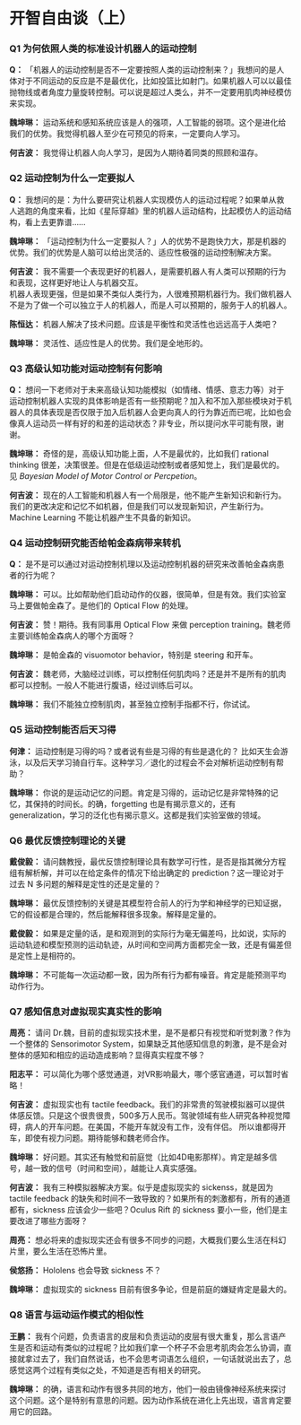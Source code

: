 # 开智自由谈（上）

### Q1 为何依照人类的标准设计机器人的运动控制
**Q：**
「机器人的运动控制是否不一定要按照人类的运动控制来？」我想问的是人体对于不同运动的反应是不是最优化，比如投篮比如射门。如果机器人可以以最佳抛物线或者角度力量旋转控制。可以说是超过人类么，并不一定要用肌肉神经模仿来实现。   

**魏坤琳：**
运动系统和感知系统应该是人的强项，人工智能的弱项。这个是进化给我们的优势。我觉得机器人至少在可预见的将来，一定要向人学习。  

**何吉波：**
我觉得让机器人向人学习，是因为人期待着同类的照顾和温存。  

### Q2 运动控制为什么一定要拟人 
**Q：**
我想问的是：为什么要研究让机器人实现模仿人的运动过程呢？如果单从救人逃跑的角度来看，比如《星际穿越》里的机器人运动结构，比起模仿人的运动结构，看上去更靠谱……  

**魏坤琳：**
「运动控制为什么一定要拟人？」人的优势不是跑快力大，那是机器的优势。我们的优势是人脑可以给出灵活的、适应性极强的运动控制解决方案。  

**何吉波：**
我不需要一个表现更好的机器人，是需要机器人有人类可以预期的行为和表现，这样更好地让人与机器交互。  
机器人表现更强，但是如果不类似人类行为，人很难预期机器行为。我们做机器人不是为了做一个可以独立于人的机器人，而是人可以预期的，服务于人的机器人。  

**陈恒达：**
机器人解决了技术问题。应该是平衡性和灵活性也远远高于人类吧？  

**魏坤琳：**
灵活性、适应性是人的优势。我们是全地形的。  

### Q3 高级认知功能对运动控制有何影响 
**Q：**
想问一下老师对于未来高级认知功能模拟（如情绪、情感、意志力等）对于运动控制机器人实现的具体影响是否有一些预期呢？加入和不加入那些模块对于机器人的具体表现是否仅限于加入后机器人会更向真人的行为靠近而已呢，比如也会像真人运动员一样有好的和差的运动状态？非专业，所以提问水平可能有限，谢谢。

**魏坤琳：**
奇怪的是，高级认知功能上面，人不是最优的，比如我们 rational thinking 很差，决策很差。但是在低级运动控制或者感知觉上，我们是最优的。见 *Bayesian Model of Motor Control or Percpetion*。  

**何吉波：**
现在的人工智能和机器人有一个局限是，他不能产生新知识和新行为。我们的更改决定和记忆不如机器，但是我们可以发现新知识，产生新行为。  
Machine Learning 不能让机器产生不具备的新知识。  

### Q4 运动控制研究能否给帕金森病带来转机
**Q：**
是不是可以通过对运动控制机理以及运动控制机器的研究来改善帕金森病患者的行为呢？  

**魏坤琳：**
可以。比如帮助他们启动动作的仪器，很简单，但是有效。我们实验室马上要做帕金森了。是他们的 Optical Flow 的处理。  

**何吉波：**
赞！期待。我有同事用 Optical Flow 来做 perception training。魏老师主要训练帕金森病人的哪个方面呀？  

**魏坤琳：**
是帕金森的 visuomotor behavior，特别是 steering 和开车。

**何吉波：**
魏老师，大脑经过训练，可以控制任何肌肉吗？还是并不是所有的肌肉都可以控制。一般人不能进行腹语，经过训练后可以。  

**魏坤琳：**
我们不能独立控制肌肉，甚至独立控制手指都不行，你试试。  


### Q5 运动控制能否后天习得 
**何津：**
运动控制是习得的吗？或者说有些是习得的有些是退化的？ 比如天生会游泳，以及后天学习骑自行车。这种学习／退化的过程会不会对解析运动控制有帮助？  

**魏坤琳：**
你说的是运动记忆的问题。肯定是习得的，运动记忆是非常特殊的记忆，其保持的时间长。的确，forgetting 也是有揭示意义的，还有 generalization，学习的泛化也有揭示意义。这都是我们实验室做的领域。  

### Q6 最优反馈控制理论的关键 
**戴俊毅：**
请问魏教授，最优反馈控制理论具有数学可行性，是否是指其微分方程组有解析解，并可以在给定条件的情况下给出确定的 prediction？这一理论对于过去 N 多问题的解释是定性的还是定量的？ 
 
**魏坤琳：**
最优反馈控制的关键是其模型符合前人的行为学和神经学的已知证据，它的假设都是合理的，然后能解释很多现象。解释是定量的。  

**戴俊毅：**
如果是定量的话，是和观测到的实际行为毫无偏差吗，比如说，实际的运动轨迹和模型预测的运动轨迹，从时间和空间两方面都完全一致，还是有偏差但是定性上是相符的。 
  
**魏坤琳：**
不可能每一次运动都一致，因为所有行为都有噪音。肯定是能预测平均动作行为。  

### Q7 感知信息对虚拟现实真实性的影响
**周亮：**
请问 Dr.魏，目前的虚拟现实技术里，是不是都只有视觉和听觉刺激？作为一个整体的 Sensorimotor System，如果缺乏其他感知信息的刺激，是不是会对整体的感知和相应的运动造成影响？显得真实程度不够？  

**阳志平：**
可以简化为哪个感觉通道，对VR影响最大，哪个感官通道，可以暂时省略！  

**何吉波：**
虚拟现实也有 tactile feedback。我们的非常贵的驾驶模拟器可以提供体感反馈。只是这个很贵很贵，500多万人民币。驾驶领域有些人研究各种视觉障碍，病人的开车问题。在美国，不能开车就没有工作，没有伴侣。 所以谁都得开车，即使有视力问题。期待能够和魏老师合作。  

**魏坤琳：**
好问题。其实还有触觉和前庭觉（比如4D电影那样）。肯定是越多信号，越一致的信号（时间和空间），越能让人真实感强。  

**何吉波：**
我有三种模拟器解决方案。似乎是虚拟现实的 sickenss，就是因为 tactile feedback 的缺失和时间不一致导致的？如果所有的刺激都有，所有的通道都有，sickness 应该会少一些吧？Oculus Rift 的 sickness 要小一些，他们是主要改进了哪些方面呀？  

**周亮：**
想必将来的虚拟现实还会有很多不同步的问题，大概我们要么生活在科幻片里，要么生活在恐怖片里。  

**侯悠扬：**
Hololens 也会导致 sickness 不？  

**魏坤琳：**
虚拟现实的 sickness 目前有很多争论，但是前庭的嫌疑肯定是最大的。  

### Q8 语言与运动运作模式的相似性
**王鹏：**
我有个问题，负责语言的皮层和负责运动的皮层有很大重复，那么言语产生是否和运动有类似的过程呢？比如我们拿一个杯子不会思考肌肉会怎么协调，直接就拿过去了，我们自然说话，也不会思考词语怎么组织，一句话就说出去了，总感觉这两个过程有类似之处，不知道是否有相关的研究。    

**魏坤琳：**
的确，语言和动作有很多共同的地方，他们一般由镜像神经系统来探讨这个问题。这个是特别有意思的问题。因为动作系统在进化上先出现，语言肯定要用它的回路。  


